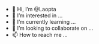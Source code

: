- 👋 Hi, I’m @Laopta
- 👀 I’m interested in ...
- 🌱 I’m currently learning ...
- 💞️ I’m looking to collaborate on ...
- 📫 How to reach me ...

<!---
Laopta/Laopta is a ✨ special ✨ repository because its `README.md` (this file) appears on your GitHub profile.
You can click the Preview link to take a look at your changes.
--->
